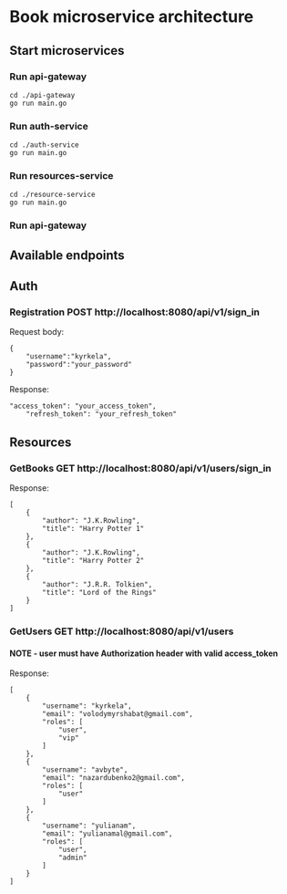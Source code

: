 # Book microservice architecture

## Start microservices

### Run api-gateway

```
cd ./api-gateway
go run main.go
```

### Run auth-service

```
cd ./auth-service
go run main.go
```

### Run resources-service

```
cd ./resource-service
go run main.go
```

### Run api-gateway

## Available endpoints

## Auth

### Registration POST http://localhost:8080/api/v1/sign_in

Request body:
```
{
    "username":"kyrkela",
    "password":"your_password"
}
```
Response:
```
"access_token": "your_access_token",
    "refresh_token": "your_refresh_token"
```

## Resources

### GetBooks GET http://localhost:8080/api/v1/users/sign_in
Response:
```
[
    {
        "author": "J.K.Rowling",
        "title": "Harry Potter 1"
    },
    {
        "author": "J.K.Rowling",
        "title": "Harry Potter 2"
    },
    {
        "author": "J.R.R. Tolkien",
        "title": "Lord of the Rings"
    }
]
```

### GetUsers GET http://localhost:8080/api/v1/users

#### NOTE - user must have Authorization header with valid access_token

Response:
```
[
    {
        "username": "kyrkela",
        "email": "volodymyrshabat@gmail.com",
        "roles": [
            "user",
            "vip"
        ]
    },
    {
        "username": "avbyte",
        "email": "nazardubenko2@gmail.com",
        "roles": [
            "user"
        ]
    },
    {
        "username": "yulianam",
        "email": "yulianamal@gmail.com",
        "roles": [
            "user",
            "admin"
        ]
    }
]
```